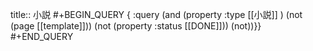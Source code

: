 title:: 小説
#+BEGIN_QUERY
{ :query (and (property :type [[小説]] ) (not (page [[template]])) (not (property :status [[DONE]])) (not))}}
#+END_QUERY
